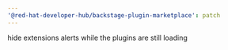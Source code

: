 ```yaml
---
'@red-hat-developer-hub/backstage-plugin-marketplace': patch
---
```


hide extensions alerts while the plugins are still loading
